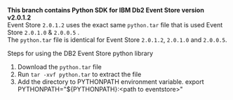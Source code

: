**This branch contains Python SDK for IBM Db2 Event Store version v2.0.1.2** <br>
Event Store `2.0.1.2` uses the exact same `python.tar` file that is used Event Store `2.0.1.0` & `2.0.0.5` . <br>
The `python.tar` file is identical for Event Store `2.0.1.2`, `2.0.1.0` and `2.0.0.5`.

Steps for using the DB2 Event Store python library

1. Download the `python.tar` file
2. Run `tar -xvf python.tar` to extract the file
3. Add the directory to PYTHONPATH environment variable. export PYTHONPATH="${PYTHONPATH}:\<path to eventstore\>"




